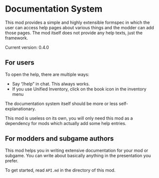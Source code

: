 # Documentation System
This mod provides a simple and highly extensible formspec in which the user
can access help pages about various things and the modder can add those pages.
The mod itself does not provide any help texts, just the framework.

Current version: 0.4.0

## For users
To open the help, there are multiple ways:

- Say “/help” in chat. This always works.
- If you use Unified Inventory, click on the book icon in the inventory menu

The documentation system itself should be more or less self-explanationary.

This mod is useless on its own, you will only need this mod as a dependency
for mods which actually add some help entries.

## For modders and subgame authors
This mod helps you in writing extensive documentation for your mod or subgame.
You can write about basically anything in the presentation you prefer.

To get started, read `API.md` in the directory of this mod.
